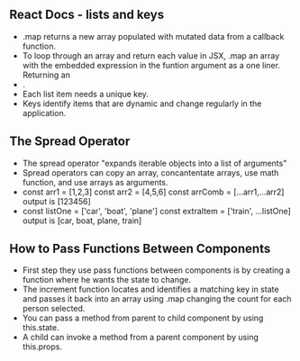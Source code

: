 ## React Docs - lists and keys
  - .map returns a new array populated with mutated data from a callback function.
  - To loop through an array and return each value in JSX, .map an array with the embedded expression in the funtion argument as a one liner. Returning an <li>.
  - Each list item needs a unique key.
  - Keys identify items that are dynamic and change regularly in the application.
## The Spread Operator
  - The spread operator "expands iterable objects into a list of arguments"
  - Spread operators can copy an array, concantentate arrays, use math function, and use arrays as arguments.
  - const arr1 = [1,2,3] 
  const arr2 = [4,5,6]
  const arrComb = [...arr1,...arr2]
  output is [123456]
  - const listOne = ['car', 'boat', 'plane']
  const extraItem = ['train', ...listOne]
  output is [car, boat, plane, train]
  
## How to Pass Functions Between Components
  - First step they use pass functions between components is by creating a function where he wants the state to change. 
  - The increment function locates and identifies a matching key in state and passes it back into an array using .map changing the count for each person selected.
  - You can pass a method from parent to child component by using this.state.
  - A child can invoke a method from a parent component by using this.props. 
